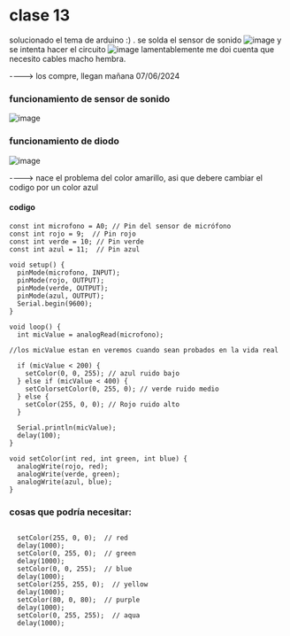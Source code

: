 # clase 13
solucionado el tema de arduino :) . se solda el sensor de sonido
![image](https://github.com/eliriostoro/dis145/assets/95258783/40c1996f-d422-4b6b-8ec4-9761a938e342)
 y se intenta hacer el circuito
 ![image](https://github.com/eliriostoro/dis145/assets/95258783/ecf7a9f0-3b22-4759-8bba-b66759807de3)
 lamentablemente me doi cuenta que necesito cables macho hembra.

 ----> los compre, llegan mañana 07/06/2024

 ### funcionamiento de sensor de sonido

 ![image](https://github.com/eliriostoro/dis145/assets/95258783/95238a3c-ed59-4e22-847b-eba5eecab580)
 
### funcionamiento de diodo
![image](https://github.com/eliriostoro/dis145/assets/95258783/43916f92-08e0-4904-87a9-5c4734ef9073)

----> nace el problema del color amarillo, asi que debere cambiar el codigo por un color azul

#### codigo

```
const int microfono = A0; // Pin del sensor de micrófono
const int rojo = 9;  // Pin rojo
const int verde = 10; // Pin verde
const int azul = 11;  // Pin azul

void setup() {
  pinMode(microfono, INPUT);
  pinMode(rojo, OUTPUT);
  pinMode(verde, OUTPUT);
  pinMode(azul, OUTPUT);
  Serial.begin(9600);
}

void loop() {
  int micValue = analogRead(microfono);

//los micValue estan en veremos cuando sean probados en la vida real

  if (micValue < 200) {
    setColor(0, 0, 255); // azul ruido bajo
  } else if (micValue < 400) {
    setColorsetColor(0, 255, 0); // verde ruido medio
  } else {
    setColor(255, 0, 0); // Rojo ruido alto
  }
  
  Serial.println(micValue);
  delay(100); 
}

void setColor(int red, int green, int blue) {
  analogWrite(rojo, red);
  analogWrite(verde, green);
  analogWrite(azul, blue);
}

```

### cosas que podría necesitar:


```

  setColor(255, 0, 0);  // red
  delay(1000);
  setColor(0, 255, 0);  // green
  delay(1000);
  setColor(0, 0, 255);  // blue
  delay(1000);
  setColor(255, 255, 0);  // yellow
  delay(1000);  
  setColor(80, 0, 80);  // purple
  delay(1000);
  setColor(0, 255, 255);  // aqua
  delay(1000);


```



